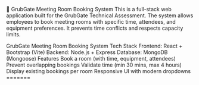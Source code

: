 📘 GrubGate Meeting Room Booking System This is a full-stack web application built for the GrubGate Technical Assessment. The system allows employees to book meeting rooms with specific time, attendees, and equipment preferences. It prevents time conflicts and respects capacity limits.

GrubGate Meeting Room Booking System
Tech Stack
Frontend: React + Bootstrap (Vite)
Backend: Node.js + Express
Database: MongoDB (Mongoose)
Features
Book a room (with time, equipment, attendees)
Prevent overlapping bookings
Validate time (min 30 mins, max 4 hours)
Display existing bookings per room
Responsive UI with modern dropdowns =======
